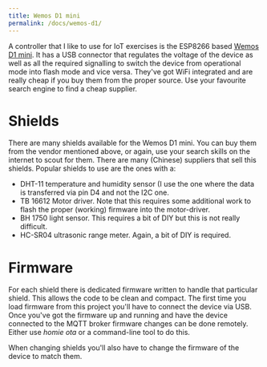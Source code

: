 ```yaml
---
title: Wemos D1 mini
permalink: /docs/wemos-d1/
---
```

A controller that I like to use for IoT exercises is the ESP8266 based [Wemos D1 mini](https://wiki.wemos.cc/products:d1:d1_mini).
It has a USB connector that regulates the voltage of the device as well as all the required signalling to switch the device from operational mode into flash mode and vice versa.
They've got WiFi integrated and are really cheap if you buy them from the proper source. Use your favourite search engine to find a cheap supplier.

# Shields
There are many shields available for the Wemos D1 mini. You can buy them from the vendor mentioned above, or again, use your search skills on the internet to scout for them. There are many (Chinese) suppliers that sell this shields.
Popular shields to use are the ones with a:

* DHT-11 temperature and humidity sensor (I use the one where the data is transferred via pin D4 and not the I2C one.
* TB 16612 Motor driver. Note that this requires some additional work to flash the proper (working) firmware into the motor-driver. 
* BH 1750 light sensor. This requires a bit of DIY but this is not really difficult.
* HC-SR04 ultrasonic range meter. Again, a bit of DIY is required.

# Firmware
For each shield there is dedicated firmware written to handle that particular shield. This allows the code to be clean and compact.
The first time you load firmware from this project you'll have to connect the device via USB. Once you've got the firmware up and running and have the device connected to the MQTT broker firmware changes can be done remotely. Either use *homie ota* or a command-line tool to do this.

When changing shields you'll also have to change the firmware of the device to match them. 


